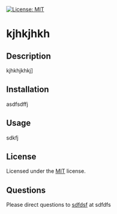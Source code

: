 [![License: MIT](https://img.shields.io/badge/License-MIT-yellow.svg)](https://opensource.org/licenses/MIT)
# kjhkjhkh
## Description
kjhkhjkhkj]
## Installation
asdfsdffj
## Usage
sdkfj


## License
Licensed under the [MIT](https://opensource.org/licenses/MIT) license.
## Questions
Please direct questions to [sdfdsf](sdfdsf) at sdfdfs